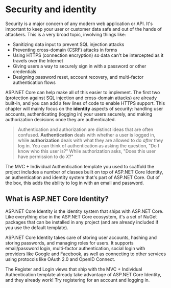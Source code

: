 # Security and identity

Security is a major concern of any modern web application or API. It's important to keep your user or customer data safe and out of the hands of attackers. This is a very broad topic, involving things like:

* Sanitizing data input to prevent SQL injection attacks
* Preventing cross-domain (CSRF) attacks in forms
* Using HTTPS (connection encryption) so data can't be intercepted as it travels over the Internet
* Giving users a way to securely sign in with a password or other credentials
* Designing password reset, account recovery, and multi-factor authentication flows

ASP.NET Core can help make all of this easier to implement. The first two (protection against SQL injection and cross-domain attacks) are already built-in, and you can add a few lines of code to enable HTTPS support. This chapter will mainly focus on the **identity** aspects of security: handling user accounts, authenticating (logging in) your users securely, and making authorization decisions once they are authenticated.

> Authentication and authorization are distinct ideas that are often confused. **Authentication** deals with whether a user is logged in, while **authorization** deals with what they are allowed to do *after* they log in. You can think of authentication as asking the question, "Do I know who this user is?" While authorization asks, "Does this user have permission to do *X*?"

The MVC + Individual Authentication template you used to scaffold the project includes a number of classes built on top of ASP.NET Core Identity, an authentication and identity system that's part of ASP.NET Core. Out of the box, this adds the ability to log in with an email and password.

## What is ASP.NET Core Identity?

ASP.NET Core Identity is the identity system that ships with ASP.NET Core. Like everything else in the ASP.NET Core ecosystem, it's a set of NuGet packages that can be installed in any project (and are already included if you use the default template).

ASP.NET Core Identity takes care of storing user accounts, hashing and storing passwords, and managing roles for users. It supports email/password login, multi-factor authentication, social login with providers like Google and Facebook, as well as connecting to other services using protocols like OAuth 2.0 and OpenID Connect.

The Register and Login views that ship with the MVC + Individual Authentication template already take advantage of ASP.NET Core Identity, and they already work! Try registering for an account and logging in.
